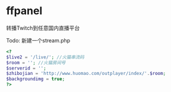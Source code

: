 # ffpanel
转播Twitch到任意国内直播平台

Todo:
新建一个stream.php
```php
<?
$live2 = '/live/'; //火猫串流码
$room = ''; //火猫房间号
$serverid = '';
$zhibojian = 'http://www.huomao.com/outplayer/index/'.$room;
$backgroundimg = true;
?>
```
